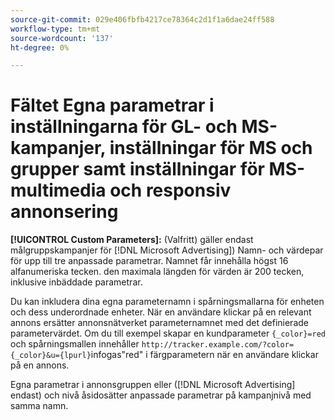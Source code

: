 ```yaml
---
source-git-commit: 029e406fbfb4217ce78364c2d1f1a6dae24ff588
workflow-type: tm+mt
source-wordcount: '137'
ht-degree: 0%

---
```

# Fältet Egna parametrar i inställningarna för GL- och MS-kampanjer, inställningar för MS och grupper samt inställningar för MS-multimedia och responsiv annonsering

**[!UICONTROL Custom Parameters]:** (Valfritt) gäller endast målgruppskampanjer för [!DNL Microsoft Advertising]) Namn- och värdepar för upp till tre anpassade parametrar. Namnet får innehålla högst 16 alfanumeriska tecken. den maximala längden för värden är 200 tecken, inklusive inbäddade parametrar.

Du kan inkludera dina egna parameternamn i spårningsmallarna för enheten och dess underordnade enheter. När en användare klickar på en relevant annons ersätter annonsnätverket parameternamnet med det definierade parametervärdet. Om du till exempel skapar en kundparameter `{_color}=red` och spårningsmallen innehåller `http://tracker.example.com/?color={_color}&u={lpurl}`infogas&quot;red&quot; i färgparametern när en användare klickar på en annons.

Egna parametrar i annonsgruppen eller ([!DNL Microsoft Advertising] endast) och nivå åsidosätter anpassade parametrar på kampanjnivå med samma namn.
